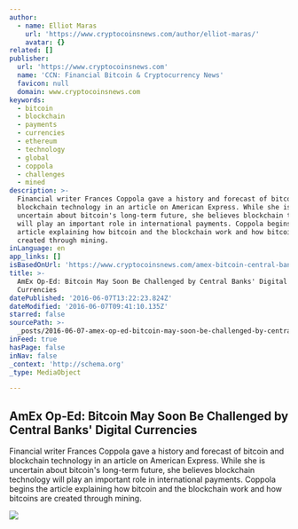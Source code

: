 ```yaml
---
author:
  - name: Elliot Maras
    url: 'https://www.cryptocoinsnews.com/author/elliot-maras/'
    avatar: {}
related: []
publisher:
  url: 'https://www.cryptocoinsnews.com'
  name: 'CCN: Financial Bitcoin & Cryptocurrency News'
  favicon: null
  domain: www.cryptocoinsnews.com
keywords:
  - bitcoin
  - blockchain
  - payments
  - currencies
  - ethereum
  - technology
  - global
  - coppola
  - challenges
  - mined
description: >-
  Financial writer Frances Coppola gave a history and forecast of bitcoin and
  blockchain technology in an article on American Express. While she is
  uncertain about bitcoin's long-term future, she believes blockchain technology
  will play an important role in international payments. Coppola begins the
  article explaining how bitcoin and the blockchain work and how bitcoins are
  created through mining.
inLanguage: en
app_links: []
isBasedOnUrl: 'https://www.cryptocoinsnews.com/amex-bitcoin-central-banks-ed/'
title: >-
  AmEx Op-Ed: Bitcoin May Soon Be Challenged by Central Banks' Digital
  Currencies
datePublished: '2016-06-07T13:22:23.824Z'
dateModified: '2016-06-07T09:41:10.135Z'
starred: false
sourcePath: >-
  _posts/2016-06-07-amex-op-ed-bitcoin-may-soon-be-challenged-by-central-banks.md
inFeed: true
hasPage: false
inNav: false
_context: 'http://schema.org'
_type: MediaObject

---
```

<article style=""><h1>AmEx Op-Ed: Bitcoin May Soon Be Challenged by Central Banks' Digital Currencies</h1><p>Financial writer Frances Coppola gave a history and forecast of bitcoin and blockchain technology in an article on American Express. While she is uncertain about bitcoin's long-term future, she believes blockchain technology will play an important role in international payments. Coppola begins the article explaining how bitcoin and the blockchain work and how bitcoins are created through mining.</p><img src="https://www.cryptocoinsnews.com/wp-content/uploads/2016/06/Bitcoin-brick-wall.jpg" /></article>